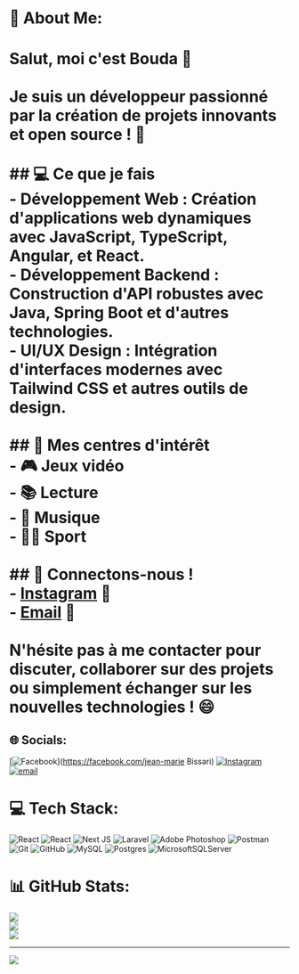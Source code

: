 # 💫 About Me:
# Salut, moi c'est Bouda 👋<br><br>Je suis un développeur passionné par la création de projets innovants et open source ! 🚀<br><br>## 💻 Ce que je fais<br>- **Développement Web** : Création d'applications web dynamiques avec JavaScript, TypeScript, Angular, et React.<br>- **Développement Backend** : Construction d'API robustes avec Java, Spring Boot et d'autres technologies.<br>- **UI/UX Design** : Intégration d'interfaces modernes avec Tailwind CSS et autres outils de design.<br><br>## 🌱 Mes centres d'intérêt<br>- 🎮 Jeux vidéo<br>- 📚 Lecture<br>- 🎵 Musique<br>- 🏋️‍♂️ Sport<br><br>## 🤝 Connectons-nous !<br>- [Instagram](https://www.instagram.com/jean_bissari/) 📸<br>- [Email](jeanmariebissari@gmail.com) 💌<br><br>N'hésite pas à me contacter pour discuter, collaborer sur des projets ou simplement échanger sur les nouvelles technologies ! 😄<br>


## 🌐 Socials:
[![Facebook](https://img.shields.io/badge/Facebook-%231877F2.svg?logo=Facebook&logoColor=white)](https://facebook.com/jean-marie Bissari) [![Instagram](https://img.shields.io/badge/Instagram-%23E4405F.svg?logo=Instagram&logoColor=white)](https://instagram.com/jean_bissari) [![email](https://img.shields.io/badge/Email-D14836?logo=gmail&logoColor=white)](mailto:jeanmariebissari@gmail.com) 

# 💻 Tech Stack:
![React](https://img.shields.io/badge/react-%2320232a.svg?style=for-the-badge&logo=react&logoColor=%2361DAFB) ![React](https://img.shields.io/badge/react-%2320232a.svg?style=for-the-badge&logo=react&logoColor=%2361DAFB) ![Next JS](https://img.shields.io/badge/Next-black?style=for-the-badge&logo=next.js&logoColor=white) ![Laravel](https://img.shields.io/badge/laravel-%23FF2D20.svg?style=for-the-badge&logo=laravel&logoColor=white) ![Adobe Photoshop](https://img.shields.io/badge/adobe%20photoshop-%2331A8FF.svg?style=for-the-badge&logo=adobe%20photoshop&logoColor=white) ![Postman](https://img.shields.io/badge/Postman-FF6C37?style=for-the-badge&logo=postman&logoColor=white) ![Git](https://img.shields.io/badge/git-%23F05033.svg?style=for-the-badge&logo=git&logoColor=white) ![GitHub](https://img.shields.io/badge/github-%23121011.svg?style=for-the-badge&logo=github&logoColor=white) ![MySQL](https://img.shields.io/badge/mysql-4479A1.svg?style=for-the-badge&logo=mysql&logoColor=white) ![Postgres](https://img.shields.io/badge/postgres-%23316192.svg?style=for-the-badge&logo=postgresql&logoColor=white) ![MicrosoftSQLServer](https://img.shields.io/badge/Microsoft%20SQL%20Server-CC2927?style=for-the-badge&logo=microsoft%20sql%20server&logoColor=white)
# 📊 GitHub Stats:
![](https://github-readme-stats.vercel.app/api?username=Bouda-Bissari&theme=dark&hide_border=false&include_all_commits=false&count_private=false)<br/>
![](https://github-readme-streak-stats.herokuapp.com/?user=Bouda-Bissari&theme=dark&hide_border=false)<br/>
![](https://github-readme-stats.vercel.app/api/top-langs/?username=Bouda-Bissari&theme=dark&hide_border=false&include_all_commits=false&count_private=false&layout=compact)

---
[![](https://visitcount.itsvg.in/api?id=Bouda-Bissari&icon=0&color=0)](https://visitcount.itsvg.in)

<!-- Proudly created with GPRM ( https://gprm.itsvg.in ) -->
